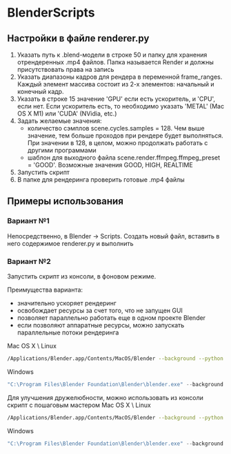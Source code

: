 # BlenderScripts


## Настройки в файле renderer.py

1. Указать путь к .blend-модели в строке 50 и папку для хранения отрендеренных .mp4 файлов. Папка называется Render и должны присутствовать права на запись
2. Указать диапазоны кадров для рендера в переменной frame_ranges. Каждый элемент массива состоит из 2-х элементов: начальный и конечный кадр. 
3. Указать в строке 15 значение 'GPU' если есть ускоритель, и 'CPU', если нет. Если ускоритель есть, то необходимо указать 'METAL' (Mac OS X M1) или 'CUDA' (NVidia, etc.)
4. Задать желаемые значения:
   - количество сэмплов scene.cycles.samples = 128. Чем выше значение, тем больше проходов при рендере будет выполняться. При значении в 128, в целом, можно продолжать работать с другими программами
   - шаблон для выходного файла scene.render.ffmpeg.ffmpeg_preset = 'GOOD'. Возможные значения GOOD, HIGH, REALTIME
5. Запустить скрипт
6. В папке для рендеринга проверить готовые .mp4 файлы


## Примеры использования

### Вариант №1

Непосредственно, в Blender -> Scripts. Создать новый файл, вставить в него содержимое renderer.py и выполнить

### Вариант №2
Запустить скрипт из консоли, в фоновом режиме. 

Преимущества варианта:
- значительно ускоряет рендеринг 
- освобождает ресурсы за счет того, что не запущен GUI
- позволяет параллельно работать еще в одном проекте Blender
- если позволяют аппаратные ресурсы, можно запускать параллельные потоки рендеринга

Mac OS X \ Linux
```bash
/Applications/Blender.app/Contents/MacOS/Blender --background --python /path/to/renderer.py
```

Windows
```powershell
"C:\Program Files\Blender Foundation\Blender\blender.exe" --background --python C:\path\to\renderer.py
```


Для улучшения дружелюбности, можно использовать из консоли скрипт с пошаговым мастером
Mac OS X \ Linux
```bash
/Applications/Blender.app/Contents/MacOS/Blender --background --python /path/to/renderer_steps.py
```

Windows
```powershell
"C:\Program Files\Blender Foundation\Blender\blender.exe" --background --python C:\path\to\renderer_steps.py
```
